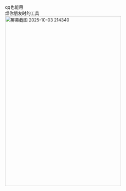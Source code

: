 qq也能用<br>
烦你朋友时的工具<br>
<img width="381" height="558" alt="屏幕截图 2025-10-03 214340" src="https://github.com/user-attachments/assets/1f68eeea-c17d-4e37-bc79-a10793e7ec86" />
